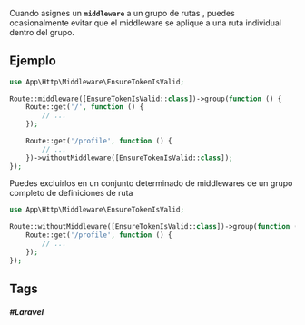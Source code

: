 Cuando asignes un **`middleware`** a un grupo de rutas , puedes ocasionalmente evitar que el middleware se aplique a una ruta individual dentro del grupo.

## Ejemplo


```php
use App\Http\Middleware\EnsureTokenIsValid;
 
Route::middleware([EnsureTokenIsValid::class])->group(function () {
    Route::get('/', function () {
        // ...
    });
 
    Route::get('/profile', function () {
        // ...
    })->withoutMiddleware([EnsureTokenIsValid::class]);
});
```

Puedes excluirlos en un conjunto determinado de middlewares de un grupo completo de definiciones de ruta 

```php
use App\Http\Middleware\EnsureTokenIsValid;
 
Route::withoutMiddleware([EnsureTokenIsValid::class])->group(function () {
    Route::get('/profile', function () {
        // ...
    });
});
```
## Tags

##### #Laravel
